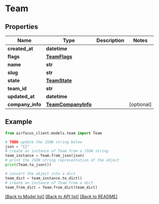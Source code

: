# Team


## Properties

Name | Type | Description | Notes
------------ | ------------- | ------------- | -------------
**created_at** | **datetime** |  | 
**flags** | [**TeamFlags**](TeamFlags.md) |  | 
**name** | **str** |  | 
**slug** | **str** |  | 
**state** | [**TeamState**](TeamState.md) |  | 
**team_id** | **str** |  | 
**updated_at** | **datetime** |  | 
**company_info** | [**TeamCompanyInfo**](TeamCompanyInfo.md) |  | [optional] 

## Example

```python
from airfocus_client.models.team import Team

# TODO update the JSON string below
json = "{}"
# create an instance of Team from a JSON string
team_instance = Team.from_json(json)
# print the JSON string representation of the object
print(Team.to_json())

# convert the object into a dict
team_dict = team_instance.to_dict()
# create an instance of Team from a dict
team_from_dict = Team.from_dict(team_dict)
```
[[Back to Model list]](../README.md#documentation-for-models) [[Back to API list]](../README.md#documentation-for-api-endpoints) [[Back to README]](../README.md)



